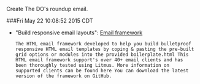 Create The DO's roundup email.

###Fri May 22 10:08:52 2015 CDT
* "Build responsive email layouts": [Email framework](http://emailframe.work/)
    ```
    The HTML email framework developed to help you build bulletproof 
    responsive HTML email templates by coping & pasting the pre-built 
    grid options or modules into the provided boilerplate.html This 
    HTML email framework support's over 40+ email clients and has 
    been thoroughly tested using Litmus. More information on 
    supported clients can be found here You can download the latest 
    version of the framework on GitHub.
    ```



